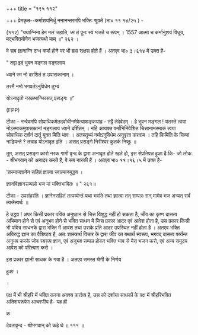 +++
title = "१९५ ११२"

+++
प्रेमकृत--कर्माशयनिर्धु ननानन्तरमपि भक्तिः श्रूयते (भा० ११ १४/२५ ) - 

(११२) "यथाग्निना हेम मलं जहाति, ध्म तं पुनः स्वं भजते च रूपम् । 1557 आत्मा च कर्मानुशयं विधूय, मद्भक्तियोगेन भजत्यथो माम् ॥” २६२ । 

वे सब ज्ञानाग्नि दग्ध कर्मा होने पर भी ब्रह्म राक्षस होते हैं । अतएव भा० ३।६१४ में उक्त है- 

" तद्वा इदं भुवन मङ्गल मङ्गलाय 

ध्याने स्म नो दरशितं त उपासकानाम् । 

तस्मै नमो भगवतेऽनुविधेम तुभ्यं 

योऽनादृतो नरकभाग्भिरसत् प्रसङ्गः ॥” 

(FPP) 

टीका - नन्वेवमपि सोपाधिकमेतदर्वाचीनमेवेत्याशङ्कयाह - तद्वै तेदेवेदम् । हे भुवन मङ्गल ! यतस्ते त्वया नोऽस्माकमुपासकानां मङ्गलाय ध्याने दर्शितम् । नहि अव्यक्त वर्माभिनिवेशित चित्तानामस्माकं त्वया सोपाधिक दर्शनं दातुं युक्त मिति भावः । अतस्तुभ्यं नमोऽनुविधेम अनुवृत्ता करवाम । तहि किमिति के चिन्मां नाद्रियन्ते ? तत्राह योऽनादृत इति । असत् प्रसङ्गे निरीश्वर कुतर्क निष्ठुः ॥ 

तुम, असत् प्रसङ्ग कारो नरक गामी वृन्द के द्वारा अनादृत होते रहते हो, इस सेप्रतिपन्न हुआ है कि- जो लोक - श्रीभगवान् को अनादर करते हैं, वे सब नारकी हैं । अतएव भा० ११।१६।५ में उक्त है- 

'तस्माज्ज्ञानेन सहितं ज्ञात्वा स्वात्मानमुद्धव । 

ज्ञानविज्ञानसम्पन्नो भज मां भक्तिभावितः ॥ " २६१॥ 

टीका - उपसंहरति । ज्ञानेनसहितं तत्पर्य्यन्तं यथा भवति तथा ज्ञात्वा तत् सम्पन्नः सन् मामेव भज अन्यत् सर्वं त्यजेत्यर्थः ॥ 

हे उद्धव ! अपर किसी प्रकार पवित्र अनुष्ठान से चित्त विशुद्ध नहीं हो सकता है, जीव का कृष्ण दासत्व अभिमान होने से एवं अनुभव होने से भक्ति साधन में जिस प्रकार आदर एवं आवेश होता है, उस प्रकार किसी भी पवित्र साधनके द्वारा भक्ति में आवंश तथा उसके प्रति आदर उपस्थित नहीं होता है । अतएव भक्ति अविरुद्ध ज्ञान का वैशिष्टय है, अतः शास्त्रार्थ विचार के द्वारा जीव का यथार्थ स्वरूप, भगवद् दासत्व पर्य्यन्त अनुभव करके जोव स्वरूप ज्ञान, एवं अनुभव सम्पन्न होकर भक्ति भाव से मेरा भजन करो, एवं अन्य समुदय आवेश को परित्याग करो । 

इस प्रकार ज्ञानी साधक के गया है । अतएव समस्त श्रेणी के निर्णय 

हुआ । 

। 

पक्ष में भी श्रीहरि में भक्ति करना अवश्य कर्त्तव्य है, उस को दर्शाया साधकों के पक्ष में श्रीहरिभक्ति अतिशयरूपेण आचरणीय है- यह ही 

क 

देवतावृन्द - श्रीभगवान् को कहे थे ॥ १११ ॥ 
